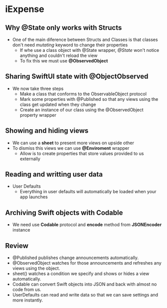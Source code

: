 # iExpense

## Why @State only works with Structs

* One of the main diference between Structs and Classes is that classes don't need _mutating_ keyword to change their properties
  * If whe use a class object with @State wrapper, _@State_ won't notice anything and couldn't reload the view
  * To fix this we must use __@ObservedObject__

## Sharing SwiftUI state with @ObjectObserved

* We now take three steps
  * Make a class that conforms to the ObservableObject protocol
  * Mark some properties with @Published so that any views using the class get updated when they change
  * Create an instance of our class using the @ObservedObject property wrapper

## Showing and hiding views

* We can use a __sheet__ to present more views on upside other
* To dismiss this views we can use __@Enviroment__ wrapper
  * Allow is to create properties that store values provided to us externally

## Reading and writting user data

* User Defaults
  * Everything in user defaults will automatically be loaded when your app launches

## Archiving Swift objects with Codable

* We need use __Codable__ protocol and __encode__ method from __JSONEncoder__ instance

## Review

* @Published publishes change announcements automatically.
* @ObservedObject watches for those announcements and refreshes any views using the object.
* sheet() watches a condition we specify and shows or hides a view automatically.
* Codable can convert Swift objects into JSON and back with almost no code from us.
* UserDefaults can read and write data so that we can save settings and more instantly.